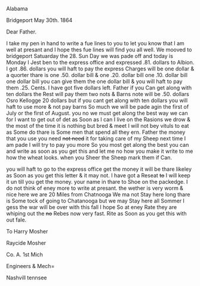 Alabama

Bridgeport May 30th. 1864

Dear Father.

I take my pen in hand to write a fue lines to you to let you know that I am well at presant and I hope thes fue lines will find you all well. We mooved to bridgeport Satuarday the 28. Sun Day we was pade off and today is Monday  I Jest ben to the express office and expressed .81. dollars to Albion. I got .86. dollars  you will haft to pay the express Charges will be one dollar & a quorter  thare is one .50. dollar bill & one .20. dollar bill one .10. dollar bill one dollar bill you can give them the one dollar bill & you will haft to pay them .25. Cents. I have got five dollars left. Father if you Can get along with ten dollars the Rest will pay them two nots & Barns note will be .50. dollars  Osro Kellogge 20 dollars but if you cant get along with ten dollars you will haft to use more & not pay barns So much  we will be pade agin the first of July or the first of August. you no we must get along the best way we can for I want to get out of det as Soon as I can  I live on the Rasions we drow & the most of the time it is nothing but bred & meet  I will not bey vituls to eat as Some do  thare is Some men that spend all they ern. Father the money that you use you need ~~not need~~ it for taking care of my Sheep  next time I am pade I will try to pay you more  So you most get along the best you can and write as soon as you get this and let me no how you make it  write to me how the wheat looks. when you Sheer the Sheep mark them if Can. 

you will haft to go to the express office get the money  it will be thare likeley as Soon as you get this letter & it may not. I have got a Reseat ~~to~~ I will keep it un till you get the money. your name in thare to Shoe on the packedge. I do not think of eney more to write at presant. the wether is very worm & nice here  we are 20 Miles from Chatnooga  We ma not Stay here long  thare is Some tock of going to Chatanooga but we may Stay here all Sommer  I gess the war will be over with this fall I hope So at eney Rate they are whiping out the ~~no~~ Rebes now very fast. Rite as Soon as you get this with out fale. 

To Harry Mosher

Raycide Mosher

Co. A. 1st Mich

Engineers & Mech=

Nashvill tennsee